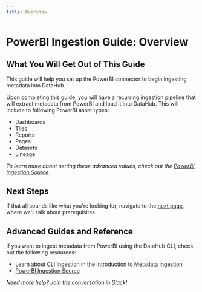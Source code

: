 ```yaml
---
title: Overview
---
```

# PowerBI Ingestion Guide: Overview

## What You Will Get Out of This Guide

This guide will help you set up the PowerBI connector to begin ingesting metadata into DataHub.

Upon completing this guide, you will have a recurring ingestion pipeline that will extract metadata from PowerBI and load it into DataHub. This will include to following PowerBI asset types:

* Dashboards
* Tiles 
* Reports
* Pages
* Datasets
* Lineage 



*To learn more about setting these advanced values, check out the [PowerBI Ingestion Source](https://datahubproject.io/docs/generated/ingestion/sources/powerbi).*

## Next Steps

If that all sounds like what you're looking for, navigate to the [next page](setup.md), where we'll talk about prerequisites.

## Advanced Guides and Reference

If you want to ingest metadata from PowerBI using the DataHub CLI, check out the following resources:

* Learn about CLI Ingestion in the [Introduction to Metadata Ingestion](../../../metadata-ingestion/README.md)
* [PowerBI Ingestion Source](https://datahubproject.io/docs/generated/ingestion/sources/powerbi)

*Need more help? Join the conversation in [Slack](http://slack.datahubproject.io)!*